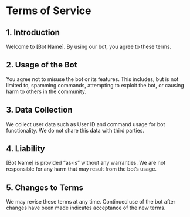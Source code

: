 # Terms of Service

## 1. Introduction
Welcome to [Bot Name]. By using our bot, you agree to these terms.

## 2. Usage of the Bot
You agree not to misuse the bot or its features. This includes, but is not limited to, spamming commands, attempting to exploit the bot, or causing harm to others in the community.

## 3. Data Collection
We collect user data such as User ID and command usage for bot functionality. We do not share this data with third parties.

## 4. Liability
[Bot Name] is provided “as-is” without any warranties. We are not responsible for any harm that may result from the bot’s usage.

## 5. Changes to Terms
We may revise these terms at any time. Continued use of the bot after changes have been made indicates acceptance of the new terms.
